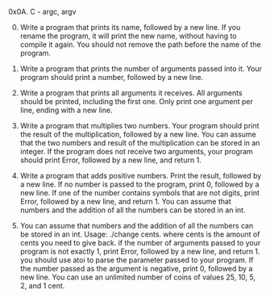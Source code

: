 0x0A. C - argc, argv

0. Write a program that prints its name, followed by a new line. If you rename
the program, it will print the new name, without having to compile it again. You
should not remove the path before the name of the program.

1. Write a program that prints the number of arguments passed into it. Your
program should print a number, followed by a new line.

2. Write a program that prints all arguments it receives. All arguments should
be printed, including the first one. Only print one argument per line, ending
with a new line.

3. Write a program that multiplies two numbers. Your program should print the
result of the multiplication, followed by a new line. You can assume that the
two numbers and result of the multiplication can be stored in an integer. If the
program does not receive two arguments, your program should print Error,
followed by a new line, and return 1.

4. Write a program that adds positive numbers. Print the result, followed by a
new line. If no number is passed to the program, print 0, followed by a new
line. If one of the number contains symbols that are not digits, print Error,
followed by a new line, and return 1. You can assume that numbers and the
addition of all the numbers can be stored in an int.

5. You can assume that numbers and the addition of all the numbers can be stored
in an int. Usage: ./change cents. where cents is the amount of cents you need to
give back. if the number of arguments passed to your program is not exactly 1,
print Error, followed by a new line, and return 1. you should use atoi to parse
the parameter passed to your program. If the number passed as the argument is
negative, print 0, followed by a new line. You can use an unlimited number of
coins of values 25, 10, 5, 2, and 1 cent.
